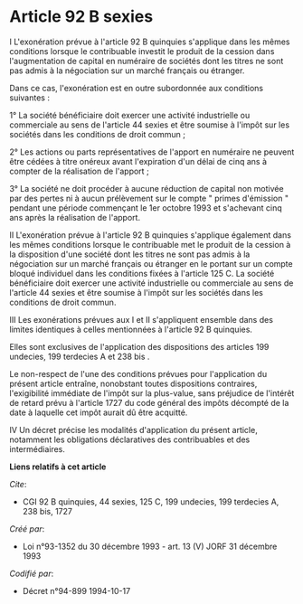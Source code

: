 # Article 92 B sexies

I  L'exonération prévue à l'article 92 B quinquies s'applique dans les mêmes conditions lorsque le contribuable investit le
produit de la cession dans l'augmentation de capital en numéraire de sociétés dont les titres ne sont pas admis à la
négociation sur un marché français ou étranger.

Dans ce cas, l'exonération est en outre subordonnée aux conditions suivantes :

1° La société bénéficiaire doit exercer une activité industrielle ou commerciale au sens de l'article 44 sexies et être
soumise à l'impôt sur les sociétés dans les conditions de droit commun ;

2° Les actions ou parts représentatives de l'apport en numéraire ne peuvent être cédées à titre onéreux avant l'expiration
d'un délai de cinq ans à compter de la réalisation de l'apport ;

3° La société ne doit procéder à aucune réduction de capital non motivée par des pertes ni à aucun prélèvement sur le compte
" primes d'émission " pendant une période commençant le 1er octobre 1993 et s'achevant cinq ans après la réalisation de
l'apport.

II L'exonération prévue à l'article 92 B quinquies s'applique également dans les mêmes conditions lorsque le contribuable met
le produit de la cession à la disposition d'une société dont les titres ne sont pas admis à la négociation sur un marché
français ou étranger en le portant sur un compte bloqué individuel dans les conditions fixées à l'article 125 C. La société
bénéficiaire doit exercer une activité industrielle ou commerciale au sens de l'article 44 sexies et être soumise à l'impôt
sur les sociétés dans les conditions de droit commun.

III  Les exonérations prévues aux I et II s'appliquent ensemble dans des limites identiques à celles mentionnées à l'article
92 B quinquies.

Elles sont exclusives de l'application des dispositions des articles 199 undecies, 199 terdecies A et 238 bis .

Le non-respect de l'une des conditions prévues pour l'application du présent article entraîne, nonobstant toutes dispositions
contraires, l'exigibilité immédiate de l'impôt sur la plus-value, sans préjudice de l'intérêt de retard prévu à l'article
1727 du code général des impôts décompté de la date à laquelle cet impôt aurait dû être acquitté.

IV  Un décret précise les modalités d'application du présent article, notamment les obligations déclaratives des
contribuables et des intermédiaires.

**Liens relatifs à cet article**

_Cite_:

  - CGI 92 B quinquies, 44 sexies, 125 C, 199 undecies, 199 terdecies A, 238 bis, 1727

_Créé par_:

  - Loi n°93-1352 du 30 décembre 1993 - art. 13 (V) JORF 31 décembre 1993

_Codifié par_:

  - Décret n°94-899 1994-10-17
